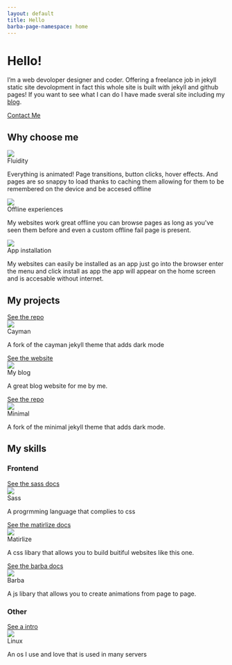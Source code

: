 ```yaml
---
layout: default
title: Hello
barba-page-namespace: home
---
```


# Hello!

I’m a web devoloper designer and coder. Offering a freelance job in jekyll static site devolopment in fact this whole site is built with jekyll and github pages! If you want to see what I can do I have made sveral site including my [blog](https://godalming123.github.io/blog/).

<a target="_blank" href="mailto: r2hk9ahnf@relay.firefox.com" class="btn waves-effect waves-light">Contact Me</a>

## Why choose me
<div class="card-container alignment-2">
      <div class="clickable-div card grey lighten-4 waves-effect">
        <!-- image -->
        <div class="card-image">
          <img loading="lazy" src="{{ document.front-image }}">
        </div>
        <!-- text -->
        <div class="card-content">
          <!-- title -->
          <span class="card-title">Fluidity</span>
          <!-- desription -->
          <p>Everything is animated! Page transitions, button clicks, hover effects. And pages are so snappy to load thanks to caching them allowing for them to be remembered on the device and be accesed offline</p>
        </div>
      </div>
      <div class="clickable-div card grey lighten-4 waves-effect">
        <!-- image -->
        <div class="card-image">
          <img loading="lazy" src="{{ document.front-image }}">
        </div>
        <!-- text -->
        <div class="card-content">
          <!-- title -->
          <span class="card-title">Offline experiences</span>
          <!-- desription -->
          <p>My websites work great offline you can browse pages as long as you've seen them before and even a custom offline fail page is present.</p>
        </div>
      </div>
     <div class="clickable-div card grey lighten-4 waves-effect">
        <!-- image -->
        <div class="card-image">
          <img loading="lazy" src="{{ document.front-image }}">
        </div>
        <!-- text -->
        <div class="card-content">
          <!-- title -->
          <span class="card-title">App installation</span>
          <!-- desription -->
          <p>My websites can easily be installed as an app just go into the browser enter the menu and click install as app the app will appear on the home screen and is accesable without internet.</p>
        </div>
      </div>
  </div>

## My projects
<div class="card-container alignment-2">
      <div class="clickable-div card grey lighten-4 waves-effect">
        <!-- url -->
        <a href="https://github.com/godalming123/cayman/tree/patch-1" class="clickable-div-link">See the repo</a>
        <!-- image -->
        <div class="card-image">
          <img loading="lazy" src="{{ document.front-image }}">
        </div>
        <!-- text -->
        <div class="card-content">
          <!-- title -->
          <span class="card-title">Cayman</span>
          <!-- desription -->
          <p>A fork of the cayman jekyll theme that adds dark mode</p>
        </div>
      </div>
      <div class="clickable-div card grey lighten-4 waves-effect">
        <!-- url -->
        <a href="https://godalming123.github.io/blog" class="clickable-div-link">See the website</a>
        <!-- image -->
        <div class="card-image">
          <img loading="lazy" src="{{ document.front-image }}">
        </div>
        <!-- text -->
        <div class="card-content">
          <!-- title -->
          <span class="card-title">My blog</span>
          <!-- desription -->
          <p>A great blog website for me by me.</p>
        </div>
      </div>
      <div class="clickable-div card grey lighten-4 waves-effect">
        <!-- url -->
        <a href="https://github.com/godalming123/minimal" class="clickable-div-link">See the repo</a>
        <!-- image -->
        <div class="card-image">
          <img loading="lazy" src="{{ document.front-image }}">
        </div>
        <!-- text -->
        <div class="card-content">
          <!-- title -->
          <span class="card-title">Minimal</span>
          <!-- desription -->
          <p>A fork of the minimal jekyll theme that adds dark mode.</p>
        </div>
      </div>
  </div>

## My skills

### Frontend
<div class="card-container alignment-2">
      <div class="clickable-div card grey lighten-4 waves-effect">
        <!-- url -->
        <a href="https://sass-lang.com/" class="clickable-div-link">See the sass docs</a>
        <!-- image -->
        <div class="card-image">
          <img loading="lazy" src="{{ document.front-image }}">
        </div>
        <!-- text -->
        <div class="card-content">
          <!-- title -->
          <span class="card-title">Sass</span>
          <!-- desription -->
          <p>A progrmming language that complies to css</p>
        </div>
      </div>
      <div class="clickable-div card grey lighten-4 waves-effect">
        <!-- url -->
        <a href="https://materializecss.com/" class="clickable-div-link">See the matirlize docs</a>
        <!-- image -->
        <div class="card-image">
          <img loading="lazy" src="{{ document.front-image }}">
        </div>
        <!-- text -->
        <div class="card-content">
          <!-- title -->
          <span class="card-title">Matirlize</span>
          <!-- desription -->
          <p>A css libary that allows you to build buitiful websites like this one.</p>
        </div>
      </div>
      <div class="clickable-div card grey lighten-4 waves-effect">
        <!-- url -->
        <a href="https://barba.js.org/" class="clickable-div-link">See the barba docs</a>
        <!-- image -->
        <div class="card-image">
          <img loading="lazy" src="{{ document.front-image }}">
        </div>
        <!-- text -->
        <div class="card-content">
          <!-- title -->
          <span class="card-title">Barba</span>
          <!-- desription -->
          <p>A js libary that allows you to create animations from page to page.</p>
        </div>
      </div>
  </div>

### Other
<div>
      <div class="clickable-div card grey lighten-4 waves-effect">
        <!-- url -->
        <a href="https://tldp.org/LDP/intro-linux/intro-linux.pdf" class="clickable-div-link">See a intro</a>
        <!-- image -->
        <div class="card-image">
          <img loading="lazy" src="{{ document.front-image }}">
        </div>
        <!-- text -->
        <div class="card-content">
          <!-- title -->
          <span class="card-title">Linux</span>
          <!-- desription -->
          <p>An os I use and love that is used in many servers</p>
        </div>
      </div>
  </div>